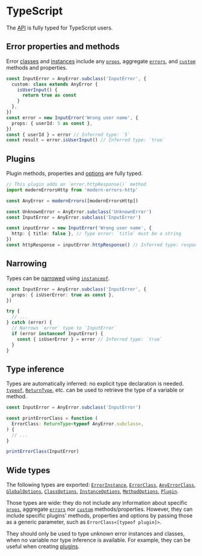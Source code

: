 # TypeScript

The [API](../README.md#api) is fully typed for TypeScript users.

## Error properties and methods

Error [classes](../README.md#error-classes) and
[instances](../README.md#simple-errors) include any
[`props`](../README.md#error-instance-properties), aggregate
[`errors`](../README.md#aggregate-errors), and
[`custom`](../README.md#class-custom-logic) methods and properties.

```ts
const InputError = AnyError.subclass('InputError', {
  custom: class extends AnyError {
    isUserInput() {
      return true as const
    }
  },
})
const error = new InputError('Wrong user name', {
  props: { userId: 5 as const },
})
const { userId } = error // Inferred type: `5`
const result = error.isUserInput() // Inferred type: `true`
```

## Plugins

Plugin methods, properties and [options](../README.md#plugin-options) are fully
typed.

```ts
// This plugin adds an `error.httpResponse()` method
import modernErrorsHttp from 'modern-errors-http'

const AnyError = modernErrors([modernErrorsHttp])

const UnknownError = AnyError.subclass('UnknownError')
const InputError = AnyError.subclass('InputError')

const inputError = new InputError('Wrong user name', {
  http: { title: false }, // Type error: `title` must be a string
})
const httpResponse = inputError.httpResponse() // Inferred type: response object
```

## Narrowing

Types can be
[narrowed](https://www.typescriptlang.org/docs/handbook/2/narrowing.html#instanceof-narrowing)
using [`instanceof`](../README.md#check-error-classes).

```ts
const InputError = AnyError.subclass('InputError', {
  props: { isUserError: true as const },
})

try {
  // ...
} catch (error) {
  // Narrows `error` type to `InputError`
  if (error instanceof InputError) {
    const { isUserError } = error // Inferred type: `true`
  }
}
```

## Type inference

Types are automatically inferred: no explicit type declaration is needed.
[`typeof`](https://www.typescriptlang.org/docs/handbook/2/typeof-types.html),
[`ReturnType`](https://www.typescriptlang.org/docs/handbook/utility-types.html#returntypetype),
etc. can be used to retrieve the type of a variable or method.

```ts
const InputError = AnyError.subclass('InputError')

const printErrorClass = function (
  ErrorClass: ReturnType<typeof AnyError.subclass>,
) {
  // ...
}

printErrorClass(InputError)
```

## Wide types

The following types are exported:
[`ErrorInstance`](../README.md#new-anyerrormessage-options),
[`ErrorClass`](../README.md#error-classes),
[`AnyErrorClass`](../README.md#anyerror),
[`GlobalOptions`](../README.md#modernerrorsplugins-options),
[`ClassOptions`](../README.md#anyerrorsubclassname-options),
[`InstanceOptions`](../README.md#new-anyerrormessage-options),
[`MethodOptions`](../README.md#plugin-options),
[`Plugin`](../README.md#plugins-1).

Those types are wide: they do not include any information about specific
[`props`](../README.md#error-instance-properties), aggregate
[`errors`](../README.md#aggregate-errors) nor
[`custom`](../README.md#class-custom-logic) methods/properties. However, they
can include specific plugins' methods, properties and options by passing those
as a generic parameter, such as `ErrorClass<[typeof plugin]>`.

They should only be used to type unknown error instances and classes, when no
variable nor type inference is available. For example, they can be useful when
creating [plugins](plugins.md).
